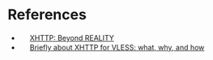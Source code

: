 # References

- <img src="https://upload.wikimedia.org/wikipedia/commons/9/91/Octicons-mark-github.svg" width="16"/> [XHTTP: Beyond REALITY](https://github.com/XTLS/Xray-core/discussions/4113)
- <img src="https://assets.habr.com/habr-web/img/favicons/apple-touch-icon-256.png" width="16"/> [Briefly about XHTTP for VLESS: what, why, and how](https://habr.com/ru/articles/913324/)
